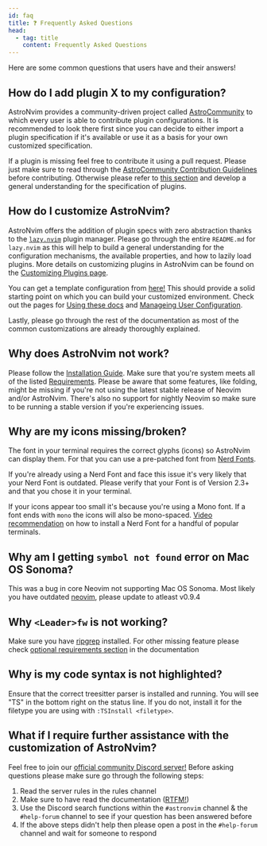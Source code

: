 ```yaml
---
id: faq
title: ❓ Frequently Asked Questions
head:
  - tag: title
    content: Frequently Asked Questions
---
```


Here are some common questions that users have and their answers!

## How do I add plugin X to my configuration?

AstroNvim provides a community-driven project called [AstroCommunity](/astrocommunity) to which every user is able to contribute plugin configurations. It is recommended to look there first since you can decide to either import a plugin specification if it's available or use it as a basis for your own customized specification.

If a plugin is missing feel free to contribute it using a pull request. Please just make sure to read through the [AstroCommunity Contribution Guidelines](https://github.com/AstroNvim/astrocommunity/blob/main/CONTRIBUTING.md) before contributing. Otherwise please refer to [this section](#how-do-i-customize-astronvim) and develop a general understanding for the specification of plugins.

## How do I customize AstroNvim?

AstroNvim offers the addition of plugin specs with zero abstraction thanks to the [`lazy.nvim`](https://www.github.com/folke/lazy.nvim) plugin manager. Please go through the entire `README.md` for `lazy.nvim` as this will help to build a general understanding for the configuration mechanisms, the available properties, and how to lazily load plugins. More details on customizing plugins in AstroNvim can be found on the [Customizing Plugins page](/configuration/customizing_plugins).

You can get a template configuration from [here!](https://github.com/AstroNvim/template) This should provide a solid starting point on which you can build your customized environment. Check out the pages for [Using these docs](/using_the_docs) and [Manageing User Configuration](/configuration/manage_user_config).

Lastly, please go through the rest of the documentation as most of the common customizations are already thoroughly explained.

## Why does AstroNvim not work?

Please follow the [Installation Guide](/#-installation). Make sure that you're system meets all of the listed [Requirements](/#-requirements). Please be aware that some features, like folding, might be missing if you're not using the latest stable release of Neovim and/or AstroNvim. There's also no support for nightly Neovim so make sure to be running a stable version if you're experiencing issues.

## Why are my icons missing/broken?

The font in your terminal requires the correct glyphs (icons) so AstroNvim can display them. For that you can use a pre-patched font from [Nerd Fonts](https://www.nerdfonts.com/).

If you're already using a Nerd Font and face this issue it's very likely that your Nerd Font is outdated. Please verify that your Font is of Version 2.3+ and that you chose it in your terminal.

If your icons appear too small it's because you're using a Mono font. If a font ends with `mono` the icons will also be mono-spaced. [Video recommendation](https://youtu.be/mQdB_kHyZn8) on how to install a Nerd Font for a handful of popular terminals.

## Why am I getting `symbol not found` error on Mac OS Sonoma?

This was a bug in core Neovim not supporting Mac OS Sonoma. Most likely you have outdated [neovim](https://github.com/neovim/neovim), please update to atleast v0.9.4

## Why `<Leader>fw` is not working?

Make sure you have [ripgrep](https://github.com/BurntSushi/ripgrep) installed. For other missing feature please check [optional requirements section](/#-requirements) in the documentation

## Why is my code syntax is not highlighted?

Ensure that the correct treesitter parser is installed and running. You will see "TS" in the bottom right on the status line. If you do not, install it for the filetype you are using with `:TSInstall <filetype>`.

## What if I require further assistance with the customization of AstroNvim?

Feel free to join our [official community Discord server!](https://discord.astronvim.com) Before asking questions please make sure go through the following steps:

1. Read the server rules in the rules channel
2. Make sure to have read the documentation ([RTFM!](https://www.urbandictionary.com/define.php?term=RTFM))
3. Use the Discord search functions within the `#astronvim` channel & the `#help-forum` channel to see if your question has been answered before
4. If the above steps didn't help then please open a post in the `#help-forum` channel and wait for someone to respond
